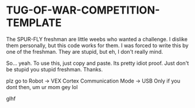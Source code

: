 # TUG-OF-WAR-COMPETITION-TEMPLATE

The SPUR-FLY freshman are little weebs who wanted a challenge. I dislike them personally, but this code works for them. I was forced to write this by one of the freshman. They are stupid, but eh, I don't really mind. 

So... yeah. To use this, just copy and paste. Its pretty idiot proof. Just don't be stupid you stupid freshman. Thanks. 

plz go to Robot -> VEX Cortex Communication Mode -> USB Only
if you dont then, um
ur mom gey lol

glhf
